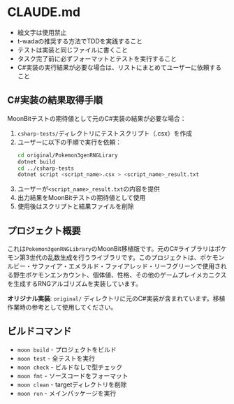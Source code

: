 # CLAUDE.md

- 絵文字は使用禁止
- t-wadaの推奨する方法でTDDを実践すること
- テストは実装と同じファイルに書くこと
- タスク完了前に必ずフォーマットとテストを実行すること
- C#実装の実行結果が必要な場合は、リストにまとめてユーザーに依頼すること

## C#実装の結果取得手順

MoonBitテストの期待値として元のC#実装の結果が必要な場合：

1. `csharp-tests/`ディレクトリにテストスクリプト（.csx）を作成
2. ユーザーに以下の手順で実行を依頼：
   ```bash
   cd original/Pokemon3genRNGLirary
   dotnet build
   cd ../csharp-tests
   dotnet script <script_name>.csx > <script_name>_result.txt
   ```
3. ユーザーが`<script_name>_result.txt`の内容を提供
4. 出力結果をMoonBitテストの期待値として使用
5. 使用後はスクリプトと結果ファイルを削除

## プロジェクト概要

これは`Pokemon3genRNGLibrary`のMoonBit移植版です。元のC#ライブラリはポケモン第3世代の乱数生成を行うライブラリです。このプロジェクトは、ポケモンルビー・サファイア・エメラルド・ファイアレッド・リーフグリーンで使用される野生ポケモンエンカウント、個体値、性格、その他のゲームプレイメカニクスを生成するRNGアルゴリズムを実装しています。

**オリジナル実装**: `original/` ディレクトリに元のC#実装が含まれています。移植作業時の参考として使用してください。

## ビルドコマンド

- `moon build` - プロジェクトをビルド
- `moon test` - 全テストを実行
- `moon check` - ビルドなしで型チェック
- `moon fmt` - ソースコードをフォーマット
- `moon clean` - targetディレクトリを削除
- `moon run` - メインパッケージを実行
